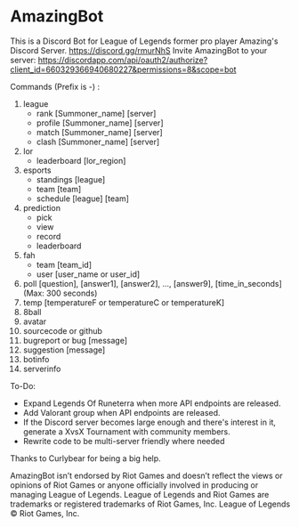 # AmazingBot

This is a Discord Bot for League of Legends former pro player Amazing's Discord Server. https://discord.gg/rmurNhS
Invite AmazingBot to your server: https://discordapp.com/api/oauth2/authorize?client_id=660329366940680227&permissions=8&scope=bot

Commands (Prefix is -) :
1. league
   - rank [Summoner_name] [server]
   - profile [Summoner_name] [server]
   - match [Summoner_name] [server]
   - clash [Summoner_name] [server]
2. lor 
   - leaderboard [lor_region]
3. esports 
   - standings [league]
   - team [team]
   - schedule [league] [team]
4. prediction
   - pick
   - view
   - record
   - leaderboard
5. fah 
   - team [team_id]
   - user [user_name or user_id]
6. poll [question], [answer1], [answer2], ..., [answer9], [time_in_seconds] (Max: 300 seconds)
7. temp [temperatureF or temperatureC or temperatureK]
8. 8ball
9. avatar
10. sourcecode or github
11. bugreport or bug [message]
12. suggestion [message]
13. botinfo
14. serverinfo


To-Do:
- Expand Legends Of Runeterra when more API endpoints are released.
- Add Valorant group when API endpoints are released.
- If the Discord server becomes large enough and there's interest in it, generate a XvsX Tournament with community members.
- Rewrite code to be multi-server friendly where needed

Thanks to Curlybear for being a big help.

AmazingBot isn’t endorsed by Riot Games and doesn’t reflect the views or opinions of Riot Games
or anyone officially involved in producing or managing League of Legends. League of Legends and Riot Games are
trademarks or registered trademarks of Riot Games, Inc. League of Legends © Riot Games, Inc.
